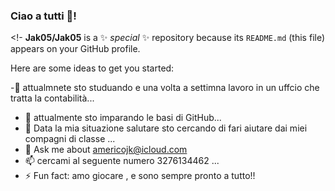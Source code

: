 ### Ciao a tutti 👋!

<!-
**Jak05/Jak05** is a ✨ _special_ ✨ repository because its `README.md` (this file) appears on your GitHub profile.

Here are some ideas to get you started:

-🔭 attualmnete sto studuando e una volta a settimna lavoro in un uffcio che tratta 
    la contabilità...
- 🌱 attualmente sto imparando le basi di GitHub...
- 🤔 Data la mia situazione salutare sto cercando di fari aiutare dai miei compagni 
     di classe ...
- 💬 Ask me about americojk@icloud.com
- 📫 cercami al seguente numero 3276134462 ...
- ⚡ Fun fact: amo giocare , e sono sempre pronto a tutto!!

